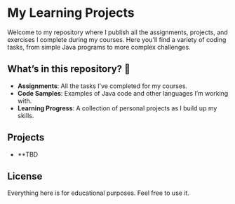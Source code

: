 # My Learning Projects

Welcome to my repository where I publish all the assignments, projects, and exercises I complete during my courses. Here you'll find a variety of coding tasks, from simple Java programs to more complex challenges. 

## What’s in this repository? 🧐

- **Assignments**: All the tasks I’ve completed for my courses.
- **Code Samples**: Examples of Java code and other languages I’m working with.
- **Learning Progress**: A collection of personal projects as I build up my skills.

## Projects

- **TBD

## License

Everything here is for educational purposes. Feel free to use it.
